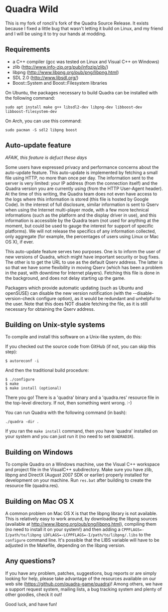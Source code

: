 Quadra Wild
===========

This is my fork of roncli's fork of the Quadra Source Release. It exists because I fixed a little bug that wasn't letting it build on Linux, and my friend and I will be using it to try our hands at modding.

Requirements
------------

 - a C++ compiler (gcc was tested on Linux and Visual C++ on Windows)
 - zlib (http://www.info-zip.org/pub/infozip/zlib/)
 - libpng (http://www.libpng.org/pub/png/libpng.html)
 - SDL 2.0 (http://www.libsdl.org/)
 - Boost::System and Boost::Filesystem libraries

On Ubuntu, the packages necessary to build Quadra can be installed with the following command:

    sudo apt install make g++ libsdl2-dev libpng-dev libboost-dev libboost-filesystem-dev

On Arch, you can use this command:

    sudo pacman -S sdl2 libpng boost

Auto-update feature
-------------------

*AFAIK, this feature is defuct these days*

Some users have expressed privacy and performance concerns about the
auto-update feature. This auto-update is implemented by fetching a small file
using HTTP, no more than once per day. The information sent to the server is
very limited: your IP address (from the connection itself) and the Quadra
version you are currently using (from the HTTP User-Agent header). At the time
of this writing, the Quadra team does not even have access to the logs where
this information is stored (this file is hosted by Google Code). In the
interest of full disclosure, similar information is sent to Qserv when using
the Internet multi-player mode, with a few more technical informations (such
as the platform and the display driver in use), and this information is
accessible by the Quadra team (not used for anything at the moment, but could
be used to gauge the interest for support of specific platforms). We will not
release the specifics of any information collected, only aggregate (for
example, the percentages of users using Linux or Mac OS X), if ever.

This auto-update feature serves two purposes. One is to inform the user of new
versions of Quadra, which might have important security or bug fixes. The
other is to get the URL to use as the default Qserv address. The latter is so
that we have some flexibility in moving Qserv (which has been a problem in the
past, with downtime for Internet players). Fetching this file is done in the
background, and does not delay starting up the game.

Packagers which provide automatic updating (such as Ubuntu and openSUSE) can
disable the new version notification (with the --disable-version-check
configure option), as it would be redundant and unhelpful to the user. Note
that this does NOT disable fetching the file, as it is still necessary for
obtaining the Qserv address.

Building on Unix-style systems
------------------------------

To compile and install this software on a Unix-like system, do this:

If you checked out the source code from GitHub (if not, you can skip this
step):

    $ autoreconf -i

And then the traditional build procedure:

    $ ./configure
    $ make
    $ make install (optional)

There you go! There is a 'quadra' binary and a 'quadra.res' resource
file in the top-level directory. If not, then something went
wrong. :-)

You can run Quadra with the following command (in bash):

    ./quadra -dir .

If you ran the ```make install``` command, then you have 'quadra'
installed on your system and you can just run it (no need to
set ```QUADRADIR```).

Building on Windows
-------------------

To compile Quadra on a Windows machine, use the Visual C++ workspace
and project file in the VisualC++ subdirectory. Make sure you have
zlib, libpng and DirectX (August 2007 SDK or earlier) properly installed
for development on your machine. Run ```res.bat``` after building to
create the resource file (quadra.res).

Building on Mac OS X
--------------------

A common problem on Mac OS X is that the libpng library is not available. This
is relatively easy to work around, by downloading the libpng sources (available
at http://www.libpng.org/pub/png/libpng.html), compiling them (no need to
install it on your system!) and then adding a ```CPPFLAGS=-I/path/to/libpng
LDFLAGS=-LCPPFLAGS=-I/path/to/libpng/.libs``` to the ```configure``` command
line. It's possible that the LIBS variable will have to be adjusted in the
Makefile, depending on the libpng version.

Any questions?
--------------

If you have any problem, patches, suggestions, bug reports or are simply
looking for help, please take advantage of the resources available on our web
site (https://github.com/quadra-game/quadra)! Among others, we have a support
request system, mailing lists, a bug tracking system and plenty of other
goodies, check it out!

Good luck, and have fun!

